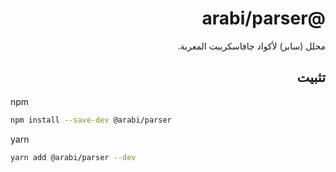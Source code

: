 <div dir=rtl>

# @arabi/parser

محلل (سابر) لأكواد جافاسكريبت المعربة.

## تثبيت

<div dir=ltr>

npm

```sh
npm install --save-dev @arabi/parser
```

yarn

```sh
yarn add @arabi/parser --dev
```

